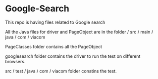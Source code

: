 Google-Search
=============

This repo is having files related to Google search

All the Java files for driver and PageObject are in the folder / src / main / java / com / viacom 

PageClasses folder contains all the PageObject

googlesearch folder contains the driver to run the test on different browsers.



 src / test / java / com / viacom  folder conatins the test.
